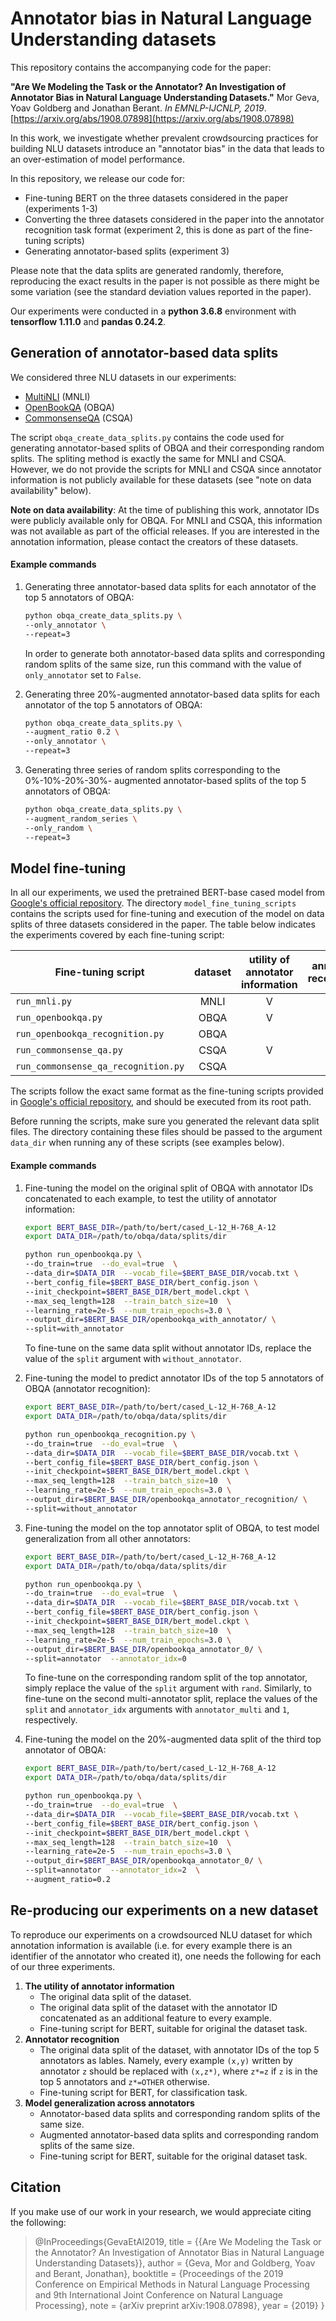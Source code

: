 # Annotator bias in Natural Language Understanding datasets

This repository contains the accompanying code for the paper:

**"Are We Modeling the Task or the Annotator? An Investigation of Annotator Bias in Natural Language Understanding Datasets."** Mor Geva, Yoav Goldberg and Jonathan Berant. *In EMNLP-IJCNLP, 2019*.
[https://arxiv.org/abs/1908.07898](https://arxiv.org/abs/1908.07898)

In this work, we investigate whether prevalent crowdsourcing practices for building NLU datasets introduce an "annotator bias" in the data that leads to an over-estimation of model performance.

In this repository, we release our code for:
 * Fine-tuning BERT on the three datasets considered in the paper (experiments 1-3)
 * Converting the three datasets considered in the paper into the annotator recognition task format (experiment 2, this is done as part of the fine-tuning scripts)
 * Generating annotator-based splits (experiment 3)


Please note that the data splits are generated randomly, therefore, reproducing the exact results in the paper is not possible as there might be some variation (see the standard deviation values reported in the paper).

Our experiments were conducted in a **python 3.6.8** environment with **tensorflow 1.11.0** and **pandas 0.24.2**.

## Generation of annotator-based data splits
We considered three NLU datasets in our experiments:
* [MultiNLI](https://www.nyu.edu/projects/bowman/multinli/) (MNLI)
* [OpenBookQA](http://data.allenai.org/OpenBookQA) (OBQA)
* [CommonsenseQA](https://www.tau-nlp.org/commonsenseqa) (CSQA)

The script `obqa_create_data_splits.py` contains the code used for generating annotator-based splits of OBQA and their corresponding random splits. The spliting method is exactly the same for MNLI and CSQA. However, we do not provide the scripts for MNLI and CSQA since annotator information is not publicly available for these datasets (see "note on data availability" below).

**Note on data availability**: At the time of publishing this work, annotator IDs were publicly available only for OBQA. For MNLI and CSQA, this information was not available as part of the official releases. If you are interested in the annotation information, please contact the creators of these datasets.

#### Example commands
1. Generating three annotator-based data splits for each annotator of the top 5 annotators of OBQA:
   ```bash
   python obqa_create_data_splits.py \
   --only_annotator \
   --repeat=3
   ```
   In order to generate both annotator-based data splits and corresponding random splits of the same size, run this command with the value of `only_annotator` set to `False`.

2. Generating three 20%-augmented annotator-based data splits for each annotator of the top 5 annotators of OBQA:
   ```bash
   python obqa_create_data_splits.py \
   --augment_ratio 0.2 \
   --only_annotator \
   --repeat=3
   ```

3. Generating three series of random splits corresponding to the 0%-10%-20%-30%- augmented annotator-based splits of the top 5 annotators of OBQA:
   ```bash
   python obqa_create_data_splits.py \
   --augment_random_series \
   --only_random \
   --repeat=3
   ```


## Model fine-tuning
In all our experiments, we used the pretrained BERT-base cased model from [Google's official repository](https://github.com/google-research/bert).
The directory `model_fine_tuning_scripts` contains the scripts used for fine-tuning and execution of the model on data splits of three datasets considered in the paper.
The table below indicates the experiments covered by each fine-tuning script:

|Fine-tuning script | dataset | utility of annotator information | annotator recognition | generalization across annotators |
|--------|:--------:|:--------:|:-----:|:-----:|
| `run_mnli.py` | MNLI | V | V | V |
| `run_openbookqa.py` | OBQA | V |  | V |
| `run_openbookqa_recognition.py` | OBQA |  | V |  |
| `run_commonsense_qa.py` | CSQA | V |  | V |
| `run_commonsense_qa_recognition.py` | CSQA |  | V |  |


The scripts follow the exact same format as the fine-tuning scripts provided in [Google's official repository](https://github.com/google-research/bert#fine-tuning-with-bert), and should be executed from its root path.

Before running the scripts, make sure you generated the relevant data split files. The directory containing these files should be passed to the argument `data_dir` when running any of these scripts (see examples below).


#### Example commands
1. Fine-tuning the model on the original split of OBQA with annotator IDs concatenated to each example, to test the utility of annotator information:
   ```bash
   export BERT_BASE_DIR=/path/to/bert/cased_L-12_H-768_A-12
   export DATA_DIR=/path/to/obqa/data/splits/dir

   python run_openbookqa.py \
   --do_train=true  --do_eval=true  \
   --data_dir=$DATA_DIR  --vocab_file=$BERT_BASE_DIR/vocab.txt \
   --bert_config_file=$BERT_BASE_DIR/bert_config.json \
   --init_checkpoint=$BERT_BASE_DIR/bert_model.ckpt \
   --max_seq_length=128  --train_batch_size=10  \
   --learning_rate=2e-5  --num_train_epochs=3.0 \
   --output_dir=$BERT_BASE_DIR/openbookqa_with_annotator/ \
   --split=with_annotator
   ```
   To fine-tune on the same data split without annotator IDs, replace the value of the `split` argument with `without_annotator`.

2. Fine-tuning the model to predict annotator IDs of the top 5 annotators of OBQA (annotator recognition):
   ```bash
   export BERT_BASE_DIR=/path/to/bert/cased_L-12_H-768_A-12
   export DATA_DIR=/path/to/obqa/data/splits/dir

   python run_openbookqa_recognition.py \
   --do_train=true  --do_eval=true  \
   --data_dir=$DATA_DIR  --vocab_file=$BERT_BASE_DIR/vocab.txt \
   --bert_config_file=$BERT_BASE_DIR/bert_config.json \
   --init_checkpoint=$BERT_BASE_DIR/bert_model.ckpt \
   --max_seq_length=128  --train_batch_size=10  \
   --learning_rate=2e-5  --num_train_epochs=3.0 \
   --output_dir=$BERT_BASE_DIR/openbookqa_annotator_recognition/ \
   --split=without_annotator
   ```

3. Fine-tuning the model on the top annotator split of OBQA, to test model generalization from all other annotators:
   ```bash
   export BERT_BASE_DIR=/path/to/bert/cased_L-12_H-768_A-12
   export DATA_DIR=/path/to/obqa/data/splits/dir

   python run_openbookqa.py \
   --do_train=true  --do_eval=true  \
   --data_dir=$DATA_DIR  --vocab_file=$BERT_BASE_DIR/vocab.txt \
   --bert_config_file=$BERT_BASE_DIR/bert_config.json \
   --init_checkpoint=$BERT_BASE_DIR/bert_model.ckpt \
   --max_seq_length=128  --train_batch_size=10  \
   --learning_rate=2e-5  --num_train_epochs=3.0 \
   --output_dir=$BERT_BASE_DIR/openbookqa_annotator_0/ \
   --split=annotator  --annotator_idx=0
   ```
   To fine-tune on the corresponding random split of the top annotator, simply replace the value of the `split` argument with `rand`.
   Similarly, to fine-tune on the second multi-annotator split, replace the values of the `split` and `annotator_idx` arguments with `annotator_multi` and `1`, respectively.

4. Fine-tuning the model on the 20%-augmented data split of the third top annotator of OBQA:
   ```bash
   export BERT_BASE_DIR=/path/to/bert/cased_L-12_H-768_A-12
   export DATA_DIR=/path/to/obqa/data/splits/dir

   python run_openbookqa.py \
   --do_train=true  --do_eval=true  \
   --data_dir=$DATA_DIR  --vocab_file=$BERT_BASE_DIR/vocab.txt \
   --bert_config_file=$BERT_BASE_DIR/bert_config.json \
   --init_checkpoint=$BERT_BASE_DIR/bert_model.ckpt \
   --max_seq_length=128  --train_batch_size=10  \
   --learning_rate=2e-5  --num_train_epochs=3.0 \
   --output_dir=$BERT_BASE_DIR/openbookqa_annotator_0/ \
   --split=annotator  --annotator_idx=2  \
   --augment_ratio=0.2
   ```

## Re-producing our experiments on a new dataset

To reproduce our experiments on a crowdsourced NLU dataset for which annotation information is available (i.e. for every example there is an identifier of the annotator who created it), one needs the following for each of our three experiments.
1. **The utility of annotator information**
   * The original data split of the dataset.
   * The original data split of the dataset with the annotator ID concatenated as an additional feature to every example.
   * Fine-tuning script for BERT, suitable for original the dataset task.
2. **Annotator recognition**
   * The original data split of the dataset, with annotator IDs of the top 5 annotators as lables. Namely, every example `(x,y)` written by annotator `z` should be replaced with `(x,z*)`, where `z*=z` if `z` is in the top 5 annotators and `z*=OTHER` otherwise.
   * Fine-tuning script for BERT, for classification task.
3. **Model generalization across annotators**
   * Annotator-based data splits and corresponding random splits of the same size.
   * Augmented annotator-based data splits and corresponding random splits of the same size.
   * Fine-tuning script for BERT, suitable for the original dataset task.


## Citation
If you make use of our work in your research, we would appreciate citing the following:


> @InProceedings{GevaEtAl2019,
  title = {{Are We Modeling the Task or the Annotator? An Investigation of Annotator Bias in Natural Language Understanding Datasets}},
  author = {Geva, Mor and Goldberg, Yoav and Berant, Jonathan},
  booktitle = {Proceedings of the 2019 Conference on Empirical Methods in Natural Language Processing and 9th International Joint Conference on Natural Language Processing},
  note = {arXiv preprint arXiv:1908.07898},
  year = {2019}
}
